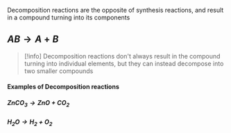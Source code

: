 Decomposition reactions are the opposite of synthesis reactions, and result in a compound turning into its components
## $AB \rightarrow A + B$

>[!info]
>Decomposition reactions don't always result in the compound turning into individual elements, but they can instead decompose into two smaller compounds
#### Examples of Decomposition reactions
##### $ZnCO_3 \rightarrow ZnO + CO_2$

##### $H_2O \rightarrow H_2 + O_2$
